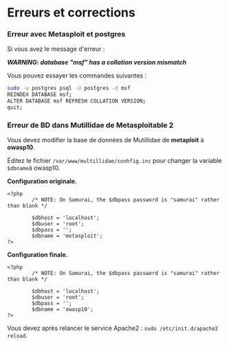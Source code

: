 # Erreurs et corrections

### Erreur avec Metasploit et postgres

Si vous avez le message d'erreur :  

***WARNING:  database "msf" has a collation version mismatch***

Vous pouvez essayer les commandes suivantes :  

~~~bash
sudo -u postgres psql -U postgres -d msf  
REINDEX DATABASE msf;  
ALTER DATABASE msf REFRESH COLLATION VERSION;  
quit;  
~~~

### Erreur de BD dans Mutillidae de Metasploitable 2

Vous devez modifier la base de données de Mutillidae de **metaploit** à **owasp10**.  

Éditez le fichier `/var/www/multillidae/conhfig.inc` pour changer la variable `$dbname`à owasp10.

**Configuration originale.**  

~~~config
<?php
        /* NOTE: On Samurai, the $dbpass password is "samurai" rather than blank */

        $dbhost = 'localhost';
        $dbuser = 'root';
        $dbpass = '';
        $dbname = 'metasploit';
?>

~~~

**Configuration finale.**  

~~~config
<?php
        /* NOTE: On Samurai, the $dbpass password is "samurai" rather than blank */

        $dbhost = 'localhost';
        $dbuser = 'root';
        $dbpass = '';
        $dbname = 'owasp10';
?>

~~~

Vous devez après relancer le service Apache2 : `sudo /etc/init.d/apache2 reload`.
